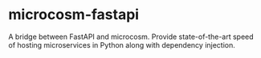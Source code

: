 # microcosm-fastapi

A bridge between FastAPI and microcosm. Provide state-of-the-art speed of hosting microservices in Python along with dependency injection.